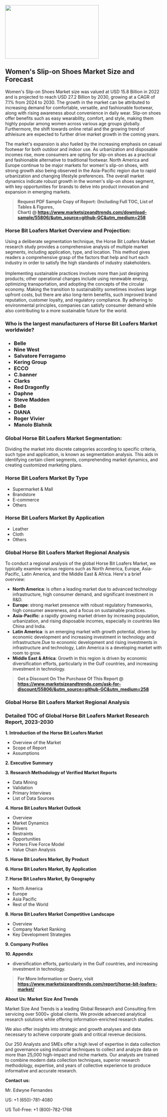 <p><img class="alignnone size-medium wp-image-20088" src="https://ffe5etoiles.com/wp-content/uploads/2024/12/MST1-300x171.png" alt="" width="300" height="171" /></p><h2>Women's Slip-on Shoes Market Size and Forecast</h2><p>Women's Slip-on Shoes Market size was valued at USD 15.8 Billion in 2022 and is projected to reach USD 27.2 Billion by 2030, growing at a CAGR of 7.1% from 2024 to 2030. The growth in the market can be attributed to increasing demand for comfortable, versatile, and fashionable footwear, along with rising awareness about convenience in daily wear. Slip-on shoes offer benefits such as easy wearability, comfort, and style, making them highly popular among women across various age groups globally. Furthermore, the shift towards online retail and the growing trend of athleisure are expected to further drive market growth in the coming years.</p><p>The market's expansion is also fueled by the increasing emphasis on casual footwear for both outdoor and indoor use. As urbanization and disposable incomes rise, more consumers are opting for slip-on shoes as a practical and fashionable alternative to traditional footwear. North America and Europe continue to be major markets for women's slip-on shoes, with strong growth also being observed in the Asia-Pacific region due to rapid urbanization and changing lifestyle preferences. The overall market dynamics indicate robust growth in the women's slip-on shoes segment, with key opportunities for brands to delve into product innovation and expansion in emerging markets.</p></p><blockquote id="" class=""><strong>Request PDF Sample Copy of Report: (Including Full TOC, List of Tables &amp; Figures, Chart)&nbsp;@&nbsp;<strong><a href="https://www.marketsizeandtrends.com/download-sample/55806/&utm_source=github-GC&utm_medium=258" target="_blank">https://www.marketsizeandtrends.com/download-sample/55806/&utm_source=github-GC&utm_medium=258</a></strong></strong></blockquote><h3 id="" class="">Horse Bit Loafers Market&nbsp;Overview and Projection:</h3><p id="" class="">Using a deliberate segmentation technique, the Horse Bit Loafers Market research study provides a comprehensive analysis of multiple market segments, including application, type, and location. This method gives readers a comprehensive grasp of the factors that help and hurt each industry in order to satisfy the high standards of industry stakeholders. <br /> <br />Implementing sustainable practices involves more than just designing products; other operational changes include using renewable energy, optimizing transportation, and adopting the concepts of the circular economy. Making the transition to sustainability sometimes involves large upfront costs, but there are also long-term benefits, such improved brand reputation, customer loyalty, and regulatory compliance. By adhering to environmental principles, companies can satisfy consumer demand while also contributing to a more sustainable future for the world.</p><h3 id="" class="">Who is the largest manufacturers of&nbsp;Horse Bit Loafers Market worldwide?</h3><h3 class=""><p><ul><li>Belle </li><li> Nine West </li><li> Salvatore Ferragamo </li><li> Kering Group </li><li> ECCO </li><li> C.banner </li><li> Clarks </li><li> Red Dragonfly </li><li> Daphne </li><li> Steve Madden </li><li> Belle </li><li> DIANA </li><li> Roger Vivier </li><li> Manolo Blahnik</li></ul></p></h3><h3 id="" class="">Global&nbsp;Horse Bit Loafers Market Segmentation:</h3><p id="" class="">Dividing the market into discrete categories according to specific criteria, such type and application, is known as segmentation analysis. This aids in identifying certain client segments, comprehending market dynamics, and creating customized marketing plans.</p><h3 id="" class="">Horse Bit Loafers Market&nbsp;By Type</h3><p><p><ul><li>Supermarket & Mall </li><li> Brandstore </li><li> E-commerce </li><li> Others</p></li></ul></p></p><h3 id="" class="">Horse Bit Loafers Market&nbsp;By Application</h3><p class=""><p><ul><li>Leather </li><li> Cloth </li><li> Others</li></ul></p></p><h3 id="" class="">Global Horse Bit Loafers Market Regional Analysis</h3><p id="" class="">To conduct a regional analysis of the global Horse Bit Loafers Market, we typically examine various regions such as North America, Europe, Asia-Pacific, Latin America, and the Middle East &amp; Africa. Here's a brief overview:</p><ul><li><strong>North America</strong>: is often a leading market due to advanced technology infrastructure, high consumer demand, and significant investment in R&amp;D.</li><li><strong>Europe</strong>: strong market presence with robust regulatory frameworks, high consumer awareness, and a focus on sustainable practices.</li><li><strong>Asia-Pacific</strong>: a rapidly growing market driven by increasing population, urbanization, and rising disposable incomes, especially in countries like China and India.</li><li><strong>Latin America</strong>: is an emerging market with growth potential, driven by economic development and increasing investment in technology and infrastructure.Due to economic development and rising investments in infrastructure and technology, Latin America is a developing market with room to grow.</li><li><strong>Middle East &amp; Africa</strong>: Growth in this region is driven by economic diversification efforts, particularly in the Gulf countries, and increasing investment in technology.</li></ul><blockquote id="" class=""><strong>Get a Discount On The Purchase Of This Report @ <strong><a href="https://www.marketsizeandtrends.com/ask-for-discount/55806/&utm_source=github-GC&utm_medium=258" target="_blank">https://www.marketsizeandtrends.com/ask-for-discount/55806/&utm_source=github-GC&utm_medium=258</a></strong></strong></blockquote><h3 id="" class="">Global Horse Bit Loafers Market Regional Analysis</h3><h3 id="" class="">Detailed TOC of Global Horse Bit Loafers Market Research Report, 2023-2030</h3><p id="" class=""><strong>1. Introduction of the Horse Bit Loafers Market</strong></p><ul><li>Overview of the Market</li><li>Scope of Report</li><li>Assumptions</li></ul><p id="" class=""><strong>2. Executive Summary</strong></p><p id="" class=""><strong>3. Research Methodology of Verified Market Reports</strong></p><ul><li>Data Mining</li><li>Validation</li><li>Primary Interviews</li><li>List of Data Sources</li></ul><p id="" class=""><strong>4. Horse Bit Loafers Market Outlook</strong></p><ul><li>Overview</li><li>Market Dynamics</li><li>Drivers</li><li>Restraints</li><li>Opportunities</li><li>Porters Five Force Model</li><li>Value Chain Analysis</li></ul><p id="" class=""><strong>5. Horse Bit Loafers Market, By Product</strong></p><p id="" class=""><strong>6. Horse Bit Loafers Market, By Application</strong></p><p id="" class=""><strong>7. Horse Bit Loafers Market, By Geography</strong></p><ul><li>North America</li><li>Europe</li><li>Asia Pacific</li><li>Rest of the World</li></ul><p id="" class=""><strong>8. Horse Bit Loafers Market Competitive Landscape</strong></p><ul><li>Overview</li><li>Company Market Ranking</li><li>Key Development Strategies</li></ul><p id="" class=""><strong>9. Company Profiles</strong></p><p id="" class=""><strong>10. Appendix</strong></p><ul><li>diversification efforts, particularly in the Gulf countries, and increasing investment in technology.</li></ul><blockquote id="" class=""><strong>For More Information or Query, visit <strong><strong><a href="https://www.marketsizeandtrends.com/report/horse-bit-loafers-market/" target="_blank">https://www.marketsizeandtrends.com/report/horse-bit-loafers-market/</a></strong></strong></strong></blockquote><p id="" class=""><strong>About Us: Market Size And Trends</strong></p><p id="" class="">Market Size And Trends is a leading Global Research and Consulting firm servicing over 5000+ global clients. We provide advanced analytical research solutions while offering information-enriched research studies.</p><p id="" class="">We also offer insights into strategic and growth analyses and data necessary to achieve corporate goals and critical revenue decisions.</p><p id="" class="">Our 250 Analysts and SMEs offer a high level of expertise in data collection and governance using industrial techniques to collect and analyze data on more than 25,000 high-impact and niche markets. Our analysts are trained to combine modern data collection techniques, superior research methodology, expertise, and years of collective experience to produce informative and accurate research.</p><p id="" class=""><strong>Contact us:</strong></p><p id="" class="">Mr. Edwyne Fernandes</p><p id="" class="">US: +1 (650)-781-4080</p><p id="" class="">US Toll-Free: +1 (800)-782-1768</p>
